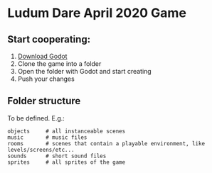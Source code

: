 # Ludum Dare April 2020 Game

## Start cooperating:

1. [Download Godot](https://godotengine.org/download)
2. Clone the game into a folder
3. Open the folder with Godot and start creating
4. Push your changes

## Folder structure

To be defined. 
E.g.:

    objects     # all instanceable scenes
    music       # music files
    rooms       # scenes that contain a playable environment, like levels/screens/etc...
    sounds      # short sound files
    sprites     # all sprites of the game
